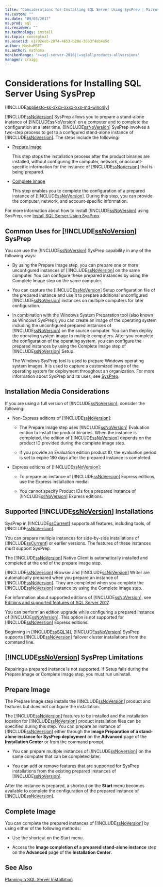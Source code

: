 ```yaml
---
title: "Considerations for Installing SQL Server Using SysPrep | Microsoft Docs"
ms.custom: ""
ms.date: "09/05/2017"
ms.prod: sql
ms.reviewer: ""
ms.technology: install
ms.topic: conceptual
ms.assetid: e1792eeb-2874-4653-b20e-3063f4eb4e5d
author: MashaMSFT
ms.author: mathoma
monikerRange: ">=sql-server-2016||=sqlallproducts-allversions"
manager: craigg
---
```

# Considerations for Installing SQL Server Using SysPrep

[!INCLUDE[appliesto-ss-xxxx-xxxx-xxx-md-winonly](../../includes/appliesto-ss-xxxx-xxxx-xxx-md-winonly.md)]

[!INCLUDE[ssNoVersion](../../includes/ssnoversion-md.md)] SysPrep allows you to prepare a stand-alone instance of [!INCLUDE[ssNoVersion](../../includes/ssnoversion-md.md)] on a computer and to complete the configuration at a later time. [!INCLUDE[ssNoVersion](../../includes/ssnoversion-md.md)] SysPrep involves a two-step process to get to a configured stand-alone instance of [!INCLUDE[ssNoVersion](../../includes/ssnoversion-md.md)]. The steps include the following:  
  
- [Prepare Image](#BKMK_PrepareImage)  
  
    This step stops the installation process after the product binaries are installed, without configuring the computer, network, or account-specific information for the instance of [!INCLUDE[ssNoVersion](../../includes/ssnoversion-md.md)] that is being prepared.  
  
- [Complete Image](#BKMK_CompleteImage)  
  
    This step enables you to complete the configuration of a prepared instance of [!INCLUDE[ssNoVersion](../../includes/ssnoversion-md.md)]. During this step, you can provide the computer, network, and account-specific information.  
  
For more information about how to install [!INCLUDE[ssNoVersion](../../includes/ssnoversion-md.md)] using SysPrep, see [Install SQL Server Using SysPrep](../../database-engine/install-windows/install-sql-server-using-sysprep.md).  
  
## Common Uses for [!INCLUDE[ssNoVersion](../../includes/ssnoversion-md.md)] SysPrep  
You can use the [!INCLUDE[ssNoVersion](../../includes/ssnoversion-md.md)] SysPrep capability in any of the following ways:  
  
- By using the Prepare Image step, you can prepare one or more unconfigured instances of [!INCLUDE[ssNoVersion](../../includes/ssnoversion-md.md)] on the same computer. You can configure these prepared instances by using the Complete Image step on the same computer.  
  
- You can capture the [!INCLUDE[ssNoVersion](../../includes/ssnoversion-md.md)] Setup configuration file of the prepared instance and use it to prepare additional unconfigured [!INCLUDE[ssNoVersion](../../includes/ssnoversion-md.md)] instances on multiple computers for later configuration.  
  
- In combination with the Windows System Preparation tool (also known as Windows SysPrep); you can create an image of the operating system including the unconfigured prepared instances of [!INCLUDE[ssNoVersion](../../includes/ssnoversion-md.md)] on the source computer. You can then deploy the operating system image to multiple computers. After you complete the configuration of the operating system, you can configure the prepared instances by using the Complete Image step of [!INCLUDE[ssNoVersion](../../includes/ssnoversion-md.md)] Setup.  
  
    The Windows SysPrep tool is used to prepare Windows operating system images. It is used to capture a customized image of the operating system for deployment throughout an organization. For more information about SysPrep and its uses, see [SysPrep](http://docs.microsoft.com/windows-hardware/manufacture/desktop/sysprep--system-preparation--overview).  
  
## Installation Media Considerations  
 If you are using a full version of [!INCLUDE[ssNoVersion](../../includes/ssnoversion-md.md)], consider the following:  
  
- Non-Express editions of [!INCLUDE[ssNoVersion](../../includes/ssnoversion-md.md)]:  
  
    - The Prepare Image step uses [!INCLUDE[ssNoVersion](../../includes/ssnoversion-md.md)] Evaluation edition to install the product binaries. When the instance is completed, the edition of [!INCLUDE[ssNoVersion](../../includes/ssnoversion-md.md)] depends on the product ID provided during the complete image step.  
  
    - If you provide an Evaluation edition product ID, the evaluation period is set to expire 180 days after the prepared instance is completed.  
  
- Express editions of [!INCLUDE[ssNoVersion](../../includes/ssnoversion-md.md)]:  
  
    - To prepare an instance of [!INCLUDE[ssNoVersion](../../includes/ssnoversion-md.md)] Express editions, use the Express installation media.  
  
    - You cannot specify Product IDs for a prepared instance of [!INCLUDE[ssNoVersion](../../includes/ssnoversion-md.md)] Express editions.  
  
## Supported [!INCLUDE[ssNoVersion](../../includes/ssnoversion-md.md)] Installations  
SysPrep in [!INCLUDE[ssCurrent](../../includes/sscurrent-md.md)] supports all features, including tools, of [!INCLUDE[ssNoVersion](../../includes/ssnoversion-md.md)].  
  
You can prepare multiple instances for side-by-side installations of [!INCLUDE[ssCurrent](../../includes/sscurrent-md.md)] or earlier versions. The features of these instances must support SysPrep.  
  
The [!INCLUDE[ssNoVersion](../../includes/ssnoversion-md.md)] Native Client is automatically installed and completed at the end of the prepare image step.  
  
[!INCLUDE[ssNoVersion](../../includes/ssnoversion-md.md)] Browser and [!INCLUDE[ssNoVersion](../../includes/ssnoversion-md.md)] Writer are automatically prepared when you prepare an instance of [!INCLUDE[ssNoVersion](../../includes/ssnoversion-md.md)]. They are completed when you complete the [!INCLUDE[ssNoVersion](../../includes/ssnoversion-md.md)] instance by using the Complete Image step.  
  
For information about supported editions of [!INCLUDE[ssNoVersion](../../includes/ssnoversion-md.md)], see [Editions and supported features of SQL Server 2017](../../sql-server/editions-and-components-of-sql-server-2017.md).  
  
You can perform an edition upgrade while configuring a prepared instance of [!INCLUDE[ssNoVersion](../../includes/ssnoversion-md.md)]. This option is not supported for [!INCLUDE[ssNoVersion](../../includes/ssnoversion-md.md)] Express editions.  
  
Beginning in [!INCLUDE[ssSQL14](../../includes/sssql14-md.md)], [!INCLUDE[ssNoVersion](../../includes/ssnoversion-md.md)] SysPrep supports [!INCLUDE[ssNoVersion](../../includes/ssnoversion-md.md)] failover cluster installations from the command line.  
  
## [!INCLUDE[ssNoVersion](../../includes/ssnoversion-md.md)] SysPrep Limitations  
Repairing a prepared instance is not supported. If Setup fails during the Prepare Image or Complete Image step, you must run uninstall.  
  
##  <a name="BKMK_PrepareImage"></a> Prepare Image  
The Prepare Image step installs the [!INCLUDE[ssNoVersion](../../includes/ssnoversion-md.md)] product and features but does not configure the installation.  
  
The [!INCLUDE[ssNoVersion](../../includes/ssnoversion-md.md)] features to be installed and the installation location for [!INCLUDE[ssNoVersion](../../includes/ssnoversion-md.md)] product installation files can be specified during this step. You can prepare an instance of [!INCLUDE[ssNoVersion](../../includes/ssnoversion-md.md)] either through the **Image Preparation of a stand-alone instance for SysPrep deployment** on the **Advanced** page of the **Installation Center** or from the command prompt.  
  
- You can prepare multiple instances of [!INCLUDE[ssNoVersion](../../includes/ssnoversion-md.md)] on the same computer that can be completed later.  
  
- You can add or remove features that are supported for SysPrep installations from the existing prepared instances of [!INCLUDE[ssNoVersion](../../includes/ssnoversion-md.md)].  
  
 After the instance is prepared, a shortcut on the **Start** menu becomes available to complete the configuration of the prepared instance of [!INCLUDE[ssNoVersion](../../includes/ssnoversion-md.md)].  
  
##  <a name="BKMK_CompleteImage"></a> Complete Image  
You can complete the prepared instances of [!INCLUDE[ssNoVersion](../../includes/ssnoversion-md.md)] by using either of the following methods:  
  
- Use the shortcut on the Start menu.  
  
- Access the **Image completion of a prepared stand-alone instance** step on the **Advanced** page of the **Installation Center**.  
  
## See Also  
[Planning a SQL Server Installation](../../sql-server/install/planning-a-sql-server-installation.md)  

